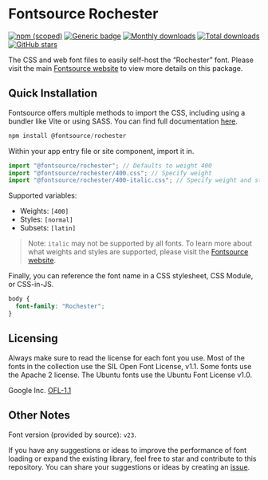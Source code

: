 # Fontsource Rochester

[![npm (scoped)](https://img.shields.io/npm/v/@fontsource/rochester?color=brightgreen)](https://www.npmjs.com/package/@fontsource/rochester) [![Generic badge](https://img.shields.io/badge/fontsource-passing-brightgreen)](https://github.com/fontsource/fontsource) [![Monthly downloads](https://badgen.net/npm/dm/@fontsource/rochester)](https://github.com/fontsource/fontsource) [![Total downloads](https://badgen.net/npm/dt/@fontsource/rochester)](https://github.com/fontsource/fontsource) [![GitHub stars](https://img.shields.io/github/stars/fontsource/fontsource.svg?style=social&label=Star)](https://github.com/fontsource/fontsource/stargazers)

The CSS and web font files to easily self-host the “Rochester” font. Please visit the main [Fontsource website](https://fontsource.org/fonts/rochester) to view more details on this package.

## Quick Installation

Fontsource offers multiple methods to import the CSS, including using a bundler like Vite or using SASS. You can find full documentation [here](https://fontsource.org/docs/getting-started/introduction).

```javascript
npm install @fontsource/rochester
```

Within your app entry file or site component, import it in.

```javascript
import "@fontsource/rochester"; // Defaults to weight 400
import "@fontsource/rochester/400.css"; // Specify weight
import "@fontsource/rochester/400-italic.css"; // Specify weight and style
```

Supported variables:
- Weights: `[400]`
- Styles: `[normal]`
- Subsets: `[latin]`

> Note: `italic` may not be supported by all fonts. To learn more about what weights and styles are supported, please visit the [Fontsource website](https://fontsource.org/fonts/rochester).

Finally, you can reference the font name in a CSS stylesheet, CSS Module, or CSS-in-JS.

```css
body {
  font-family: "Rochester";
}
```

## Licensing
Always make sure to read the license for each font you use. Most of the fonts in the collection use the SIL Open Font License, v1.1. Some fonts use the Apache 2 license. The Ubuntu fonts use the Ubuntu Font License v1.0.

Google Inc.
[OFL-1.1](http://scripts.sil.org/OFL)

## Other Notes
Font version (provided by source): `v23`.

If you have any suggestions or ideas to improve the performance of font loading or expand the existing library, feel free to star and contribute to this repository. You can share your suggestions or ideas by creating an [issue](https://github.com/fontsource/fontsource/issues).